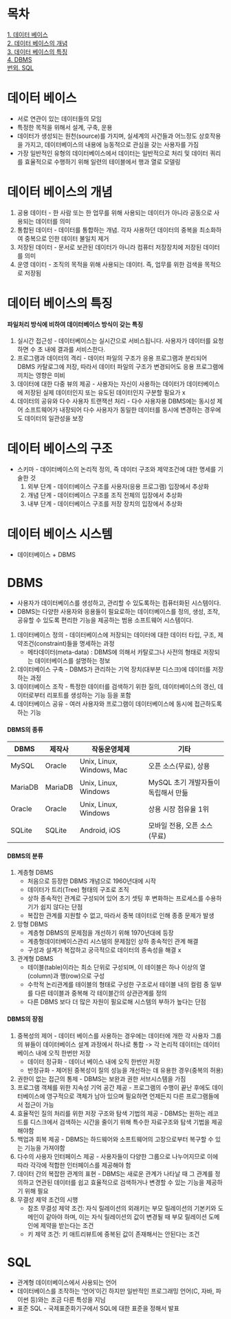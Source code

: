 # 목차 
[1. 데이터 베이스](#데이터-베이스) <br>
[2. 데이터 베이스의 개념](#데이터-베이스의-개념) <br>
[3. 데이터 베이스의 특징](#데이터-베이스의-특징) <br>
[4. DBMS](#DBMS) <br>
[번외. SQL](#SQL) <br>

# 데이터 베이스
* 서로 연관이 있는 데이터들의 모임
* 특정한 목적을 위해서 설계, 구축, 운용
* 데이터가 생성되는 원천(source)를 가지며, 실세계의 사건들과 어느정도 상호작용을 가지고, 데이터베이스의 내용에 능동적으로 관심을 갖는 사용자를 가짐
* 가장 일반적인 유형의 데이터베이스에서 데이터는 일반적으로 처리 및 데이터 쿼리를 효율적으로 수행하기 위해 일련의 테이블에서 행과 열로 모델링

# 데이터 베이스의 개념
1. 공용 데이터 - 한 사람 또는 한 업무를 위해 사용되는 데이터가 아니라 공동으로 사용되는 데이터를 의미
2. 통합된 데이터 - 데이터를 통합하는 개념. 각자 사용하던 데이터의 중복을 최소화하여 중복으로 인한 데이터 불일치 제거
3. 저장된 데이터 - 문서로 보관된 데이터가 아니라 컴퓨터 저장장치에 저장된 데이터를 의미
4. 운영 데이터 - 조직의 목적을 위해 사용되는 데이터. 즉, 업무를 위한 검색을 목적으로 저장됨

# 데이터 베이스의 특징
#### 파일처리 방식에 비하여 데이터베이스 방식이 갖는 특징
1. 실시간 접근성 - 데이터베이스는 실시간으로 서비스됩니다. 사용자가 데이터를 요청하면 수 초 내에 결과를 서비스한다.
2. 프로그램과 데이터의 격리 - 데이터 파일의 구조가 응용 프로그램과 분리되어 DBMS 카탈로그에 저장, 따라서 데이터 파일의 구조가 변경되어도 응용 프로그램에 끼치는 영향은 미비
3. 데이터에 대한 다중 뷰의 제공 - 사용자는 자신이 사용하는 데이터가 데이터베이스에 저장된 실제 데이터인지 또는 유도된 데이터인지 구분할 필요가 x
4. 데이터의 공유와 다수 사용자 트랜잭션 처리 - 다수 사용자용 DBMS에는 동시성 제어 소프트웨어가 내장되어 다수 사용자가 동일한 데이터를 동시에 변경하는 경우에도 데이터의 일관성을 보장

# 데이터 베이스의 구조
* 스키마 - 데이터베이스의 논리적 정의, 즉 데이터 구조와 제약조건에 대한 명세를 기술한 것
    1. 외부 단계 - 데이터베이스 구조를 사용자(응용 프로그램) 입장에서 추상화
    2. 개념 단계 - 데이터베이스 구조를 조직 전체의 입장에서 추상화
    3. 내부 단계 - 데이터베이스 구조를 저장 장치의 입장에서 추상화

# 데이터 베이스 시스템
* 데이터베이스 + DBMS
 
# DBMS
* 사용자가 데이터베이스를 생성하고, 관리할 수 있도록하는 컴퓨터화된 시스템이다.
* DBMS는 다양한 사용자와 응용들이 필요로하는 데이터베이스를 정의, 생성, 조작, 공유할 수 있도록 편리한 기능을 제공하는 범용 소프트웨어 시스템이다.
1. 데이터베이스 정의 - 데이터베이스에 저장되는 데이터에 대한 데이터 타입, 구조, 제약조건(constraint)들을 명세하는 과정
    - 메타데이터(meta-data) : DBMS에 의해서 카탈로그나 사전의 형태로 저장되는 데이터베이스를 설명하는 정보
2. 데이터베이스 구축 - DBMS가 관리하는 기억 장치(대부분 디스크)에 데이터를 저장하는 과정
3. 데이터베이스 조작 - 특정한 데이터를 검색하기 위한 질의, 데이터베이스의 갱신, 데이터로부터 리포트를 생성하는 기능 등을 포함
4. 데이터베이스 공유 - 여러 사용자와 프로그램이 데이터베이스에 동시에 접근하도록 하는 기능

#### DBMS의 종류
|DBMS|제작사|작동운영체제|기타|
|------|---|---|---|
|MySQL|Oracle|Unix, Linux, Windows, Mac|오픈 소스(무료), 상용|
|MariaDB|MariaDB|Unix, Linux, Windows|MySQL 초기 개발자들이 독립해서 만듦|
|Oracle|Oracle|Unix, Linux, Windows|상용 시장 점유율 1위|
|SQLite|SQLite|Android, iOS|모바일 전용, 오픈 소스(무료)|

#### DBMS의 분류
1. 계층형 DBMS
    * 처음으로 등장한 DBMS 개념으로 1960년대에 시작
    * 데이터가 트리(Tree) 형태의 구조로 조직
    * 상하 종속적인 관계로 구성되어 있어 초기 셋팅 후 변화하는 프로세스를 수용하기가 쉽지 않다는 단점
    * 복잡한 관계를 지원할 수 없고, 따라서 중복 데이터로 인해 종종 문제가 발생
2. 망형 DBMS
    * 계층형 DBMS의 문제점을 개선하기 위해 1970년대에 등장
    * 계층형데이터베이스관리 시스템의 문제점인 상하 종속적인 관계 해결
    * 구성과 설계가 복잡하고 궁극적으로 데이터의 종속성을 해결 x
3. 관계형 DBMS
    * 테이블(table)이라는 최소 단위로 구성되며, 이 테이블은 하나 이상의 열(column)과 행(row)으로 구성
    * 수학적 논리관계를 테이블의 형태로 구성한 구조로서 테이블 내의 컬럼 중 일부를 다른 테이블과 중복해 각 테이블간의 상관관계를 정의
    * 다른 DBMS 보다 더 많은 자원이 필요로해 시스템의 부하가 높다는 단점

#### DBMS의 장점
1. 중복성의 제어 - 데이터 베이스를 사용하는 경우에는 데이터에 개한 각 사용자 그룹의 뷰들이 데이터베이스 설계 과정에서 하나로 통합 -> 각 논리적 데이터는 데이터 베이스 내에 오직 한번만 저장
    * 데이터 정규화 - 데이너 베이스 내에 오직 한번만 저장
    * 반정규화 - 제어된 중복성이 질의 성능을 개선하는 데 유용한 경우(중복의 허용)
2. 권한이 없는 접근의 통제 - DBMS는 보완과 권한 서브시스템을 가짐
3. 프로그램 객체를 위한 지속성 기억 공간 제공 - 프로그램의 수행이 끝난 후에도 데이터베이스에 영구적으로 객체가 남아 있으며 필요하면 언제든지 다른 프로그램들에서 접근이 가능
4. 효율적인 질의 처리를 위한 저장 구조와 탐색 기법의 제공 - DBMS는 원하는 레코드를 디스크에서 검색하는 시간을 줄이기 위해 특수한 자료구조와 탐색 기법을 제공해야함
5. 백업과 회복 제공 - DBMS는 하드웨어와 소프트웨어의 고장으로부터 복구할 수 있는 기능을 가져야함
6. 다수의 사용자 인터페이스 제공 - 사용자들이 다양한 그룹으로 나누어지므로 이에 따라 각각에 적합한 인터페이스를 제공해야 함
7. 데이터 간의 복잡한 관계의 표현 - DBMS는 새로운 관계가 나타날 때 그 관계를 정의하고 연관된 데이터를 쉽고 효율적으로 검색하거나 변경할 수 있는 기능을 제공하기 위해 필요
8. 무결성 제약 조건의 시행 
    * 참조 무결성 제약 조건: 자식 릴레이션의 외래키는 부모 릴레이션의 기본키와 도메인이 같아야 하며, 이는 자식 릴레이션의 값이 변경될 때 부모 릴레이션 도메인에 제약을 받는다는 조건
    * 키 제약 조건: 키 애트리뷰트에 중복된 값이 존재해서는 안된다는 조건

# SQL
* 관계형 데이터베이스에서 사용되는 언어
* 데이터베이스를 조작하는 ‘언어’이긴 하지만 일반적인 프로그래밍 언어(C, 자바, 파이썬 등)와는 조금 다른 특성을 지님
* 표준 SQL - 국제표준화기구에서 SQL에 대한 표준을 정해서 발표